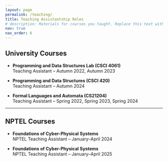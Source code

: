 ```yaml
---
layout: page
permalink: /teaching/
title: Teaching Assistantship Roles
# description: Materials for courses you taught. Replace this text with your description.
nav: true
nav_order: 6
---
```


<!-- For now, this page is assumed to be a static description of your courses. You can convert it to a collection similar to `_projects/` so that you can have a dedicated page for each course.

Organize your courses by years, topics, or universities, however you like! -->
## University Courses

- **Programming and Data Structures Lab (CSCI 4061)**  
  Teaching Assistant – Autumn 2022, Autumn 2023

- **Programming and Data Structures (CSCI 420)**  
  Teaching Assistant – Autumn 2024

- **Formal Languages and Automata (CS21204)**  
  Teaching Assistant – Spring 2022, Spring 2023, Spring 2024

---

## NPTEL Courses

- **Foundations of Cyber-Physical Systems**  
  NPTEL Teaching Assistant – January–April 2024

- **Foundations of Cyber-Physical Systems**  
  NPTEL Teaching Assistant – January–April 2025
